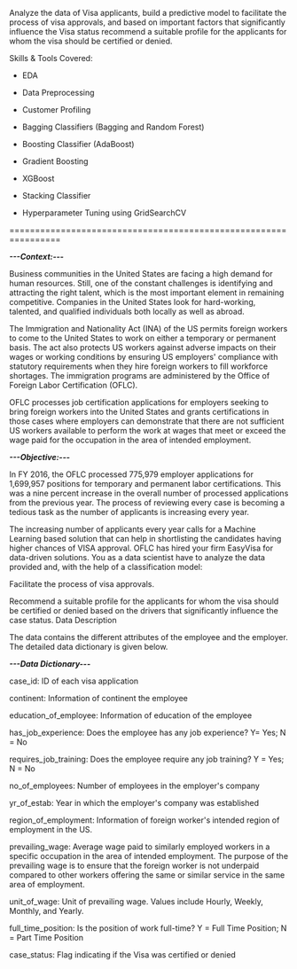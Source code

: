 Analyze the data of Visa applicants, build a predictive model to facilitate the process of visa approvals, and based on important factors that significantly influence the Visa status recommend a suitable profile for the applicants for whom the visa should be certified or denied.

Skills & Tools Covered:

- EDA

- Data Preprocessing

- Customer Profiling

- Bagging Classifiers (Bagging and Random Forest)

- Boosting Classifier (AdaBoost)

- Gradient Boosting

- XGBoost

- Stacking Classifier

- Hyperparameter Tuning using GridSearchCV
  
================================================================

***---Context:---***

Business communities in the United States are facing a high demand for human resources. Still, one of the constant challenges is identifying and attracting the right talent, which is the most important element in remaining competitive. Companies in the United States look for hard-working, talented, and qualified individuals both locally as well as abroad.

The Immigration and Nationality Act (INA) of the US permits foreign workers to come to the United States to work on either a temporary or permanent basis. The act also protects US workers against adverse impacts on their wages or working conditions by ensuring US employers' compliance with statutory requirements when they hire foreign workers to fill workforce shortages. The immigration programs are administered by the Office of Foreign Labor Certification (OFLC).

OFLC processes job certification applications for employers seeking to bring foreign workers into the United States and grants certifications in those cases where employers can demonstrate that there are not sufficient US workers available to perform the work at wages that meet or exceed the wage paid for the occupation in the area of intended employment.

***---Objective:---***

In FY 2016, the OFLC processed 775,979 employer applications for 1,699,957 positions for temporary and permanent labor certifications. This was a nine percent increase in the overall number of processed applications from the previous year. The process of reviewing every case is becoming a tedious task as the number of applicants is increasing every year.

The increasing number of applicants every year calls for a Machine Learning based solution that can help in shortlisting the candidates having higher chances of VISA approval. OFLC has hired your firm EasyVisa for data-driven solutions. You as a data scientist have to analyze the data provided and, with the help of a classification model:

Facilitate the process of visa approvals.

Recommend a suitable profile for the applicants for whom the visa should be certified or denied based on the drivers that significantly influence the case status.
Data Description

The data contains the different attributes of the employee and the employer. The detailed data dictionary is given below.

***---Data Dictionary---***

case_id: ID of each visa application

continent: Information of continent the employee

education_of_employee: Information of education of the employee

has_job_experience: Does the employee has any job experience? Y= Yes; N = No

requires_job_training: Does the employee require any job training? Y = Yes; N = No

no_of_employees: Number of employees in the employer's company

yr_of_estab: Year in which the employer's company was established

region_of_employment: Information of foreign worker's intended region of employment in the US.

prevailing_wage: Average wage paid to similarly employed workers in a specific occupation in the area of intended employment. The purpose of the prevailing wage is to ensure that the foreign worker is not underpaid compared to other workers offering the same or similar service in the same area of employment.

unit_of_wage: Unit of prevailing wage. Values include Hourly, Weekly, Monthly, and Yearly.

full_time_position: Is the position of work full-time? Y = Full Time Position; N = Part Time Position

case_status: Flag indicating if the Visa was certified or denied
